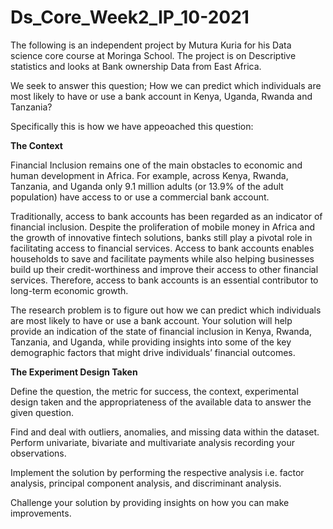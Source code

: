 # Ds_Core_Week2_IP_10-2021
The following is an independent project by Mutura Kuria for his Data science core course at Moringa School. The project  is on Descriptive statistics and looks at Bank ownership Data from East Africa.

We seek to answer this question; How we can predict which individuals are most likely to have or use a bank account in Kenya, Uganda, Rwanda and Tanzania?

Specifically this is how we have appeoached this question:

**The Context**

Financial Inclusion remains one of the main obstacles to economic and human development in Africa. For example, across Kenya, Rwanda, Tanzania, and Uganda only 9.1 million adults (or 13.9% of the adult population) have access to or use a commercial bank account.

Traditionally, access to bank accounts has been regarded as an indicator of financial inclusion. Despite the proliferation of mobile money in Africa and the growth of innovative fintech solutions, banks still play a pivotal role in facilitating access to financial services. Access to bank accounts enables households to save and facilitate payments while also helping businesses build up their credit-worthiness and improve their access to other financial services. Therefore, access to bank accounts is an essential contributor to long-term economic growth.

The research problem is to figure out how we can predict which individuals are most likely to have or use a bank account. Your solution will help provide an indication of the state of financial inclusion in Kenya, Rwanda, Tanzania, and Uganda, while providing insights into some of the key demographic factors that might drive individuals’ financial outcomes.

**The Experiment Design Taken**

Define the question, the metric for success, the context, experimental design taken and the appropriateness of the available data to answer the given question.

Find and deal with outliers, anomalies, and missing data within the dataset. Perform univariate, bivariate and multivariate analysis recording your observations.

Implement the solution by performing the respective analysis i.e. factor analysis, principal component analysis, and discriminant analysis.

Challenge your solution by providing insights on how you can make improvements.
